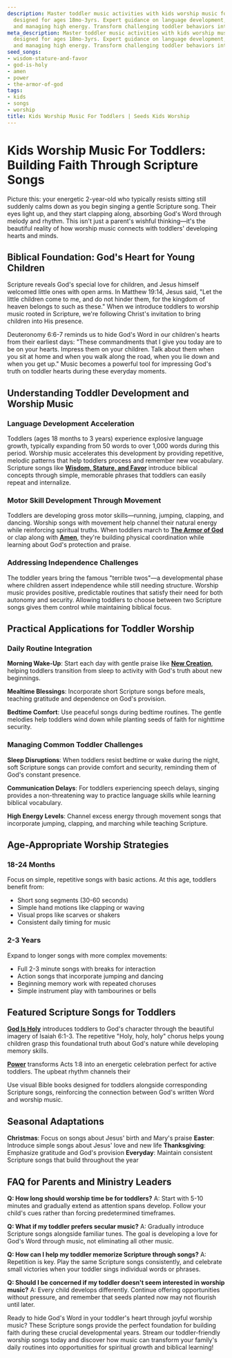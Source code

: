 ```yaml
---
description: Master toddler music activities with kids worship music for toddlers
  designed for ages 18mo-3yrs. Expert guidance on language development, motor skills,
  and managing high energy. Transform challenging toddler behaviors into joyful learning!
meta_description: Master toddler music activities with kids worship music for toddlers
  designed for ages 18mo-3yrs. Expert guidance on language development, motor skills,
  and managing high energy. Transform challenging toddler behaviors into joyful learning!
seed_songs:
- wisdom-stature-and-favor
- god-is-holy
- amen
- power
- the-armor-of-god
tags:
- kids
- songs
- worship
title: Kids Worship Music For Toddlers | Seeds Kids Worship
---
```

# Kids Worship Music For Toddlers: Building Faith Through Scripture Songs

Picture this: your energetic 2-year-old who typically resists sitting still suddenly calms down as you begin singing a gentle Scripture song. Their eyes light up, and they start clapping along, absorbing God's Word through melody and rhythm. This isn't just a parent's wishful thinking—it's the beautiful reality of how worship music connects with toddlers' developing hearts and minds.

## Biblical Foundation: God's Heart for Young Children

Scripture reveals God's special love for children, and Jesus himself welcomed little ones with open arms. In Matthew 19:14, Jesus said, "Let the little children come to me, and do not hinder them, for the kingdom of heaven belongs to such as these." When we introduce toddlers to worship music rooted in Scripture, we're following Christ's invitation to bring children into His presence.

Deuteronomy 6:6-7 reminds us to hide God's Word in our children's hearts from their earliest days: "These commandments that I give you today are to be on your hearts. Impress them on your children. Talk about them when you sit at home and when you walk along the road, when you lie down and when you get up." Music becomes a powerful tool for impressing God's truth on toddler hearts during these everyday moments.

## Understanding Toddler Development and Worship Music

### Language Development Acceleration

Toddlers (ages 18 months to 3 years) experience explosive language growth, typically expanding from 50 words to over 1,000 words during this period. Worship music accelerates this development by providing repetitive, melodic patterns that help toddlers process and remember new vocabulary. Scripture songs like **[Wisdom, Stature, and Favor](https://seedskidsworship.com/product/wisdom-stature-and-favor-luke-252-2/)** introduce biblical concepts through simple, memorable phrases that toddlers can easily repeat and internalize.

### Motor Skill Development Through Movement

Toddlers are developing gross motor skills—running, jumping, clapping, and dancing. Worship songs with movement help channel their natural energy while reinforcing spiritual truths. When toddlers march to **[The Armor of God](https://seedskidsworship.com/product/the-armor-of-god-ephesians-6-2/)** or clap along with **[Amen](https://seedskidsworship.com/product/seeds-of-praise-vol-3/)**, they're building physical coordination while learning about God's protection and praise.

### Addressing Independence Challenges

The toddler years bring the famous "terrible twos"—a developmental phase where children assert independence while still needing structure. Worship music provides positive, predictable routines that satisfy their need for both autonomy and security. Allowing toddlers to choose between two Scripture songs gives them control while maintaining biblical focus.

## Practical Applications for Toddler Worship

### Daily Routine Integration

**Morning Wake-Up**: Start each day with gentle praise like **[New Creation](https://seedskidsworship.com/product/new-creation-2-corinthians-517-3/)**, helping toddlers transition from sleep to activity with God's truth about new beginnings.

**Mealtime Blessings**: Incorporate short Scripture songs before meals, teaching gratitude and dependence on God's provision.

**Bedtime Comfort**: Use peaceful songs during bedtime routines. The gentle melodies help toddlers wind down while planting seeds of faith for nighttime security.

### Managing Common Toddler Challenges

**Sleep Disruptions**: When toddlers resist bedtime or wake during the night, soft Scripture songs can provide comfort and security, reminding them of God's constant presence.

**Communication Delays**: For toddlers experiencing speech delays, singing provides a non-threatening way to practice language skills while learning biblical vocabulary.

**High Energy Levels**: Channel excess energy through movement songs that incorporate jumping, clapping, and marching while teaching Scripture.

## Age-Appropriate Worship Strategies

### 18-24 Months
Focus on simple, repetitive songs with basic actions. At this age, toddlers benefit from:
- Short song segments (30-60 seconds)
- Simple hand motions like clapping or waving
- Visual props like scarves or shakers
- Consistent daily timing for music

### 2-3 Years
Expand to longer songs with more complex movements:
- Full 2-3 minute songs with breaks for interaction
- Action songs that incorporate jumping and dancing
- Beginning memory work with repeated choruses
- Simple instrument play with tambourines or bells

## Featured Scripture Songs for Toddlers

**[God Is Holy](https://seedskidsworship.com/product/god-is-holy-isaiah-611-3/)** introduces toddlers to God's character through the beautiful imagery of Isaiah 6:1-3. The repetitive "Holy, holy, holy" chorus helps young children grasp this foundational truth about God's nature while developing memory skills.

**[Power](https://seedskidsworship.com/product/power-acts-18/)** transforms Acts 1:8 into an energetic celebration perfect for active toddlers. The upbeat rhythm channels their

Use visual Bible books designed for toddlers alongside corresponding Scripture songs, reinforcing the connection between God's written Word and worship music.

## Seasonal Adaptations

**Christmas**: Focus on songs about Jesus' birth and Mary's praise
**Easter**: Introduce simple songs about Jesus' love and new life
**Thanksgiving**: Emphasize gratitude and God's provision
**Everyday**: Maintain consistent Scripture songs that build throughout the year

## FAQ for Parents and Ministry Leaders

**Q: How long should worship time be for toddlers?**
A: Start with 5-10 minutes and gradually extend as attention spans develop. Follow your child's cues rather than forcing predetermined timeframes.

**Q: What if my toddler prefers secular music?**
A: Gradually introduce Scripture songs alongside familiar tunes. The goal is developing a love for God's Word through music, not eliminating all other music.

**Q: How can I help my toddler memorize Scripture through songs?**
A: Repetition is key. Play the same Scripture songs consistently, and celebrate small victories when your toddler sings individual words or phrases.

**Q: Should I be concerned if my toddler doesn't seem interested in worship music?**
A: Every child develops differently. Continue offering opportunities without pressure, and remember that seeds planted now may not flourish until later.

Ready to hide God's Word in your toddler's heart through joyful worship music? These Scripture songs provide the perfect foundation for building faith during these crucial developmental years. Stream our toddler-friendly worship songs today and discover how music can transform your family's daily routines into opportunities for spiritual growth and biblical learning!

<script type="application/ld+json">
{
  "@context": "https://schema.org",
  "@type": "Article",
  "headline": "Kids Worship Music For Toddlers",
  "author": {
    "@type": "Organization",
    "name": "Seeds Kids Worship"
  },
  "publisher": {
    "@type": "Organization",
    "name": "Seeds Kids Worship",
    "logo": {
      "@type": "ImageObject",
      "url": "https://seedskidsworship.com/logo.png"
    }
  },
  "datePublished": "2025-09-05T15:31:12.311326",
  "dateModified": "2025-09-05T15:31:12.311339",
  "description": "Master toddler music activities with kids worship music for toddlers designed for ages 18mo-3yrs. Expert guidance on language development, motor skills, and man",
  "mainEntityOfPage": {
    "@type": "WebPage",
    "@id": "https://seedskidsworship.com/activities/kids-worship-music-for-toddlers/"
  }
}
</script>

<script type="application/ld+json">
{
  "@context": "https://schema.org",
  "@type": "Product",
  "name": "Wisdom, Stature, and Favor",
  "description": "A scripture song about Jesus growing in wisdom and stature as a child",
  "url": "https://seedskidsworship.com/product/wisdom-stature-and-favor-luke-252-2/",
  "brand": {
    "@type": "Brand",
    "name": "Seeds Kids Worship"
  },
  "category": "Children's Christian Music",
  "album": "Sing God's Word"
}
</script>

<script type="application/ld+json">
{
  "@context": "https://schema.org",
  "@type": "Product",
  "name": "God Is Holy",
  "description": "Isaiah 6:1-3 forms the basis of this worshipful song, calling attention to God's holiness as the seraphim proclaim 'Holy, holy, holy is the Lord of hosts' and inviting children to join that praise.",
  "url": "https://seedskidsworship.com/product/god-is-holy-isaiah-611-3/",
  "brand": {
    "@type": "Brand",
    "name": "Seeds Kids Worship"
  },
  "category": "Children's Christian Music",
  "album": "The Character of God"
}
</script>

<script type="application/ld+json">
{
  "@context": "https://schema.org",
  "@type": "Product",
  "name": "Amen",
  "description": "Worship song of praise declaring salvation belongs to God with heavenly acclamation",
  "url": "https://seedskidsworship.com/product/seeds-of-praise-vol-3/",
  "brand": {
    "@type": "Brand",
    "name": "Seeds Kids Worship"
  },
  "category": "Children's Christian Music",
  "album": "Seeds of Praise"
}
</script>

<script type="application/ld+json">
{
  "@context": "https://schema.org",
  "@type": "Product",

